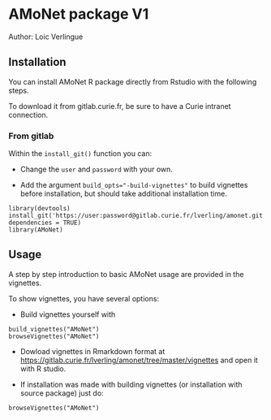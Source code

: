 # AMoNet package V1
Author: Loic Verlingue

## Installation

You can install AMoNet R package directly from Rstudio with the following steps.

To download it from gitlab.curie.fr, be sure to have a Curie intranet connection.

### From gitlab

Within the ```install_git()``` function you can:

* Change the ```user``` and ```password``` with your own.

* Add the argument ```build_opts="-build-vignettes"``` to build vignettes before installation, but should take additional installation time.

```{r install}
library(devtools)
install_git('https://user:password@gitlab.curie.fr/lverling/amonet.git', dependencies = TRUE)
library(AMoNet)
```

## Usage

A step by step introduction to basic AMoNet usage are provided in the vignettes.

To show vignettes, you have several options:

* Build vignettes yourself with
```{r}
build_vignettes("AMoNet")
browseVignettes("AMoNet")
```

* Dowload vignettes in Rmarkdown format at https://gitlab.curie.fr/lverling/amonet/tree/master/vignettes and open it with R studio.

* If installation was made with building vignettes (or installation with source package) just do:
```{r}
browseVignettes("AMoNet")
```
